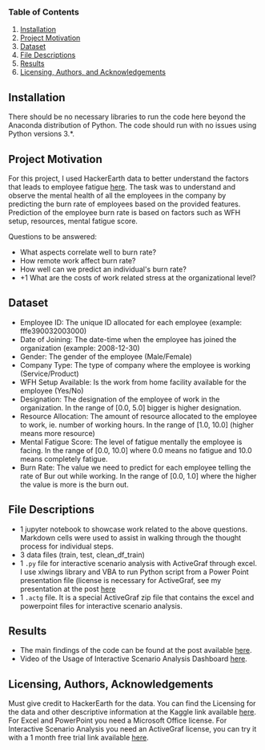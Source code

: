 ### Table of Contents

1. [Installation](#installation)
2. [Project Motivation](#motivation)
3. [Dataset](#dataset)
4. [File Descriptions](#files)
5. [Results](#results)
6. [Licensing, Authors, and Acknowledgements](#licensing)

## Installation <a name="installation"></a>

There should be no necessary libraries to run the code here beyond the Anaconda distribution of Python.  The code should run with no issues using Python versions 3.*.

## Project Motivation<a name="motivation"></a>

For this project, I used HackerEarth data to better understand the factors that leads to employee fatigue [here](https://www.hackerearth.com/challenges/competitive/hackerearth-machine-learning-challenge-predict-burnout-rate/). The task was to understand and observe the mental health of all the employees in the company by predicting the burn rate of employees based on the provided features. Prediction of the employee burn rate is based on factors such as WFH setup, resources, mental fatigue score.

Questions to be answered:
- What aspects correlate well to burn rate?
- How remote work affect burn rate?
- How well can we predict an individual's burn rate? 
- +1 What are the costs of work related stress at the organizational level? 

## Dataset<a name="dataset"></a>

- Employee ID: The unique ID allocated for each employee (example: fffe390032003000)
- Date of Joining: The date-time when the employee has joined the organization (example: 2008-12-30)
- Gender: The gender of the employee (Male/Female)
- Company Type: The type of company where the employee is working (Service/Product)
- WFH Setup Available: Is the work from home facility available for the employee (Yes/No)
- Designation: The designation of the employee of work in the organization. In the range of [0.0, 5.0] bigger is higher designation.
- Resource Allocation: The amount of resource allocated to the employee to work, ie. number of working hours. In the range of [1.0, 10.0] (higher means more resource)
- Mental Fatigue Score: The level of fatigue mentally the employee is facing. In the range of [0.0, 10.0] where 0.0 means no fatigue and 10.0 means completely fatigue.
- Burn Rate: The value we need to predict for each employee telling the rate of Bur out while working. In the range of [0.0, 1.0] where the higher the value is more is the burn out.


## File Descriptions <a name="files"></a>

- 1 jupyter notebook to showcase work related to the above questions. Markdown cells were used to assist in walking through the thought process for individual steps.  
- 3 data files (train, test, clean_df_train)
- 1 `.py` file for interactive scenario analysis with ActiveGraf through excel. I use xlwings library and VBA to run Python script from a Power Point presentation file (license is necessary for ActiveGraf, see my presentation at the post [here](https://medium.com/@bernadett.kepenyes/your-highest-cost-employee-burn-out-7667cb0d5763)
- 1 `.actg` file. It is a special ActiveGraf zip file that contains the excel and powerpoint files for interactive scenario analysis.

## Results<a name="results"></a>

- The main findings of the code can be found at the post available [here](https://medium.com/@bernadett.kepenyes/your-highest-cost-employee-burn-out-7667cb0d5763).
- Video of the Usage of Interactive Scenario Analysis Dashboard [here](https://youtu.be/fBUJaGR1rjI).

## Licensing, Authors, Acknowledgements<a name="licensing"></a>

Must give credit to HackerEarth for the data.  You can find the Licensing for the data and other descriptive information at the Kaggle link available [here](https://www.kaggle.com/blurredmachine/are-your-employees-burning-out/metadata).
For Excel and PowerPoint you need a Microsoft Office license. 
For Interactive Scenario Analysis you need an ActiveGraf license, you can try it with a 1 month free trial link available [here](https://activegraf.com/get-activegraf).
 
